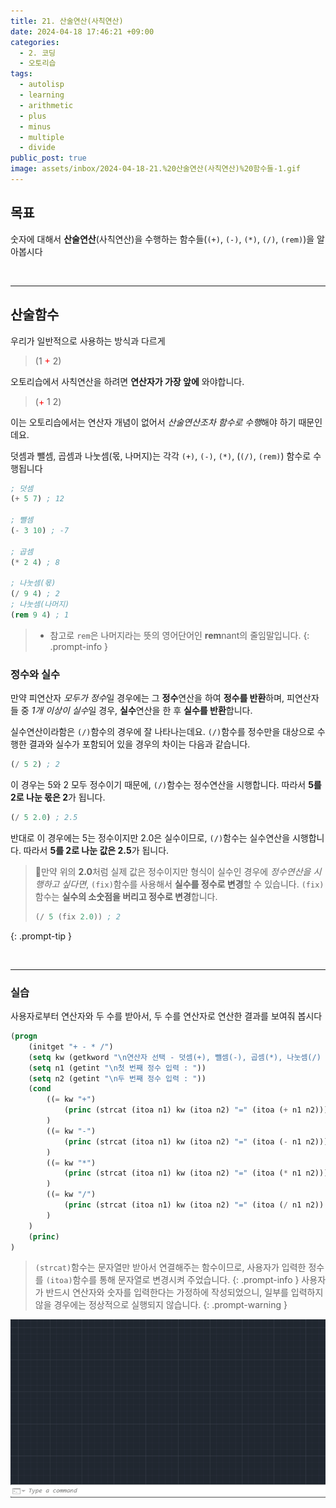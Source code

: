 ```yaml
---
title: 21. 산술연산(사칙연산)
date: 2024-04-18 17:46:21 +09:00
categories:
  - 2. 코딩
  - 오토리습
tags:
  - autolisp
  - learning
  - arithmetic
  - plus
  - minus
  - multiple
  - divide
public_post: true
image: assets/inbox/2024-04-18-21.%20산술연산(사칙연산)%20함수들-1.gif
---
```


## 목표
숫자에 대해서 **산술연산**(사칙연산)을 수행하는 함수들(`(+)`, `(-)`, `(*)`, `(/)`, `(rem)`)을 알아봅시다

<br>
<hr>

## 산술함수
우리가 일반적으로 사용하는 방식과 다르게
> (1 <font color="#ff0000">+</font> 2)

오토리습에서 사칙연산을 하려면 **연산자가 가장 앞에** 와야합니다.
>(<font color="#ff0000">+</font> 1 2)

이는 오토리습에서는 연산자 개념이 없어서 *산술연산조차 함수로 수행*해야 하기 때문인데요.

덧셈과 뺄셈, 곱셈과 나눗셈(몫, 나머지)는 각각 `(+)`, `(-)`, `(*)`, (`(/)`, `(rem)`) 함수로 수행됩니다
```lisp
; 덧셈
(+ 5 7) ; 12

; 뺄셈
(- 3 10) ; -7

; 곱셈
(* 2 4) ; 8

; 나눗셈(몫)
(/ 9 4) ; 2
; 나눗셈(나머지)
(rem 9 4) ; 1
```
> - 참고로 `rem`은 나머지라는 뜻의 영어단어인 **rem**nant의 줄임말입니다.
{: .prompt-info }

### 정수와 실수
만약 피연산자 *모두가 정수*일 경우에는 그 **정수**연산을 하여 **정수를 반환**하며, 피연산자들 중 *1개 이상이 실수*일 경우, **실수**연산을 한 후 **실수를 반환**합니다.

실수연산이라함은 `(/)`함수의 경우에 잘 나타나는데요. `(/)`함수를 정수만을 대상으로 수행한 결과와 실수가 포함되어 있을 경우의 차이는 다음과 같습니다.
```lisp
(/ 5 2) ; 2
```
이 경우는 5와 2 모두 정수이기 때문에, `(/)`함수는 정수연산을 시행합니다. 따라서 **5를 2로 나눈 몫은 2**가 됩니다.
```lisp
(/ 5 2.0) ; 2.5
```
반대로 이 경우에는 5는 정수이지만 2.0은 실수이므로, `(/)`함수는 실수연산을 시행합니다. 따라서 **5를 2로 나눈 값은 2.5**가 됩니다.

> 만약 위의 **2.0**처럼 실제 값은 정수이지만 형식이 실수인 경우에 *정수연산을 시행하고 싶다면*, `(fix)`함수를 사용해서 **실수를 정수로 변경**할 수 있습니다. `(fix)`함수는 **실수의 소숫점을 버리고 정수로 변경**합니다.
> ```lisp
> (/ 5 (fix 2.0)) ; 2
> ```
{: .prompt-tip }


<br>
<hr>

### 실습
사용자로부터 연산자와 두 수를 받아서, 두 수를 연산자로 연산한 결과를 보여줘 봅시다
```lisp
(progn
	(initget "+ - * /")
	(setq kw (getkword "\n연산자 선택 - 덧셈(+), 뺄셈(-), 곱셈(*), 나눗셈(/) : "))
	(setq n1 (getint "\n첫 번째 정수 입력 : "))
	(setq n2 (getint "\n두 번째 정수 입력 : "))
	(cond
		((= kw "+")
			(princ (strcat (itoa n1) kw (itoa n2) "=" (itoa (+ n1 n2))))
		)
		((= kw "-")
			(princ (strcat (itoa n1) kw (itoa n2) "=" (itoa (- n1 n2))))
		)
		((= kw "*")
			(princ (strcat (itoa n1) kw (itoa n2) "=" (itoa (* n1 n2))))
		)
		((= kw "/")
			(princ (strcat (itoa n1) kw (itoa n2) "=" (itoa (/ n1 n2)) "(몫)"))
		)
	)
	(princ)
)
```
> `(strcat)`함수는 문자열만 받아서 연결해주는 함수이므로, 사용자가 입력한 정수를 `(itoa)`함수를 통해 문자열로 변경시켜 주었습니다.
{: .prompt-info }
> 사용자가 반드시 연산자와 숫자를 입력한다는 가정하에 작성되었으니, 일부를 입력하지 않을 경우에는 정상적으로 실행되지 않습니다.
{: .prompt-warning }

![](assets/inbox/2024-04-18-21.%20산술연산(사칙연산)%20함수들-1.gif)



